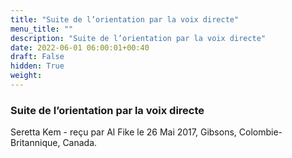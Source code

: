 ```yaml
---
title: "Suite de l’orientation par la voix directe"
menu_title: ""
description: "Suite de l’orientation par la voix directe"
date: 2022-06-01 06:00:01+00:40
draft: False
hidden: True
weight:
---
```

### Suite de l’orientation par la voix directe

Seretta Kem - reçu par Al Fike le 26 Mai 2017, Gibsons, Colombie-Britannique, Canada.



